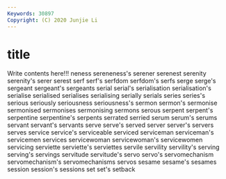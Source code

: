 ```yaml
---
Keywords: 30897
Copyright: (C) 2020 Junjie Li
---
```


# title

Write contents here!!!
neness
sereneness's 
serener 
serenest 
serenity 
serenity's 
serer 
serest 
serf 
serf's 
serfdom
serfdom's 
serfs 
serge 
serge's 
sergeant 
sergeant's 
sergeants 
serial 
serial's 
serialisation
serialisation's 
serialise 
serialised 
serialises 
serialising 
serially 
serials 
series 
series's 
serious
seriously 
seriousness 
seriousness's 
sermon 
sermon's 
sermonise 
sermonised 
sermonises 
sermonising 
sermons
serous 
serpent 
serpent's 
serpentine 
serpentine's 
serpents 
serrated 
serried 
serum 
serum's
serums 
servant 
servant's 
servants 
serve 
serve's 
served 
server 
server's 
servers
serves 
service 
service's 
serviceable 
serviced 
serviceman 
serviceman's 
servicemen 
services 
servicewoman
servicewoman's 
servicewomen 
servicing 
serviette 
serviette's 
serviettes 
servile 
servility 
servility's 
serving
serving's 
servings 
servitude 
servitude's 
servo 
servo's 
servomechanism 
servomechanism's 
servomechanisms 
servos
sesame 
sesame's 
sesames 
session 
session's 
sessions 
set 
set's 
setback 

